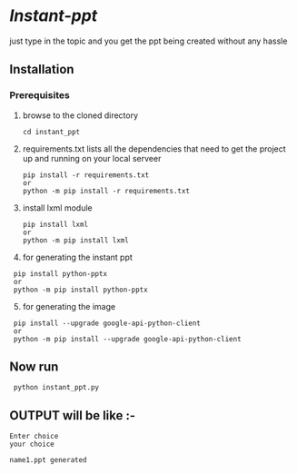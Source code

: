 # *Instant-ppt*

just type in the topic and you get the ppt being created without any hassle 

## Installation

### Prerequisites

1. browse to the cloned directory
      ```
      cd instant_ppt 
      ```
2. requirements.txt lists all the dependencies that need to get the project up and running on your local serveer
    ```  
    pip install -r requirements.txt
    or
    python -m pip install -r requirements.txt 
     ```
3. install lxml module
   ```
   pip install lxml
   or
   python -m pip install lxml
   ```
4. for generating the instant ppt  
  ```
   pip install python-pptx
   or
   python -m pip install python-pptx
  ```
5. for generating the image
  ```
   pip install --upgrade google-api-python-client    
   or
   python -m pip install --upgrade google-api-python-client   
  ```    

## Now run
```
 python instant_ppt.py
```
## OUTPUT will be like :-
```
Enter choice
your choice

name1.ppt generated   
```